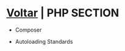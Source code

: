  # [Voltar](https://github.com/laravel-certification/guide/) | PHP SECTION
 - Composer
 
 - Autoloading Standards
